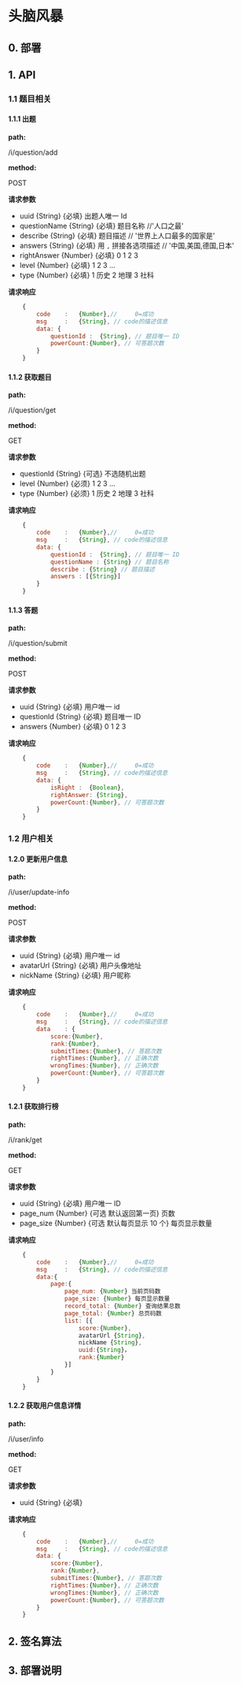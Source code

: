 # 头脑风暴

## 0. 部署

## 1\. API

### 1.1 题目相关

#### 1.1.1 出题

**path:**

/i/question/add

**method:**

POST

**请求参数**

- uuid  {String} {必填} 出题人唯一 Id
- questionName {String} {必填} 题目名称 //'人口之最'
- describe {String} {必填} 题目描述 // '世界上人口最多的国家是'
- answers {String} {必填} 用 `,` 拼接各选项描述 // '中国,美国,德国,日本'
- rightAnswer {Number} {必填} 0 1 2 3
- level {Number} {必填} 1 2 3 ...
- type {Number} {必填} 1 历史 2 地理 3 社科 

**请求响应**

```javascript
    {
        code    :   {Number},//     0=成功
        msg     :   {String}, // code的描述信息
        data: {
            questionId :  {String}, // 题目唯一 ID
            powerCount:{Number}, // 可答题次数
        }
    }
```

#### 1.1.2 获取题目

**path:**

/i/question/get

**method:**

GET

**请求参数**

- questionId {String} {可选} 不选随机出题
- level {Number} {必须} 1 2 3 ...
- type {Number} {必须} 1 历史 2 地理 3 社科 

**请求响应**

```javascript
    {
        code    :   {Number},//     0=成功
        msg     :   {String}, // code的描述信息
        data: {
            questionId :  {String}, // 题目唯一 ID
            questionName : {String} // 题目名称
            describe : {String} // 题目描述
            answers : [{String}]
        }
    }
```

#### 1.1.3 答题

**path:**

/i/question/submit

**method:**

POST

**请求参数**

- uuid {String} {必填} 用户唯一 id
- questionId {String} {必填} 题目唯一 ID
- answers {Number} {必填} 0 1 2 3

**请求响应**

```javascript
    {
        code    :   {Number},//     0=成功
        msg     :   {String}, // code的描述信息
        data: {
            isRight :  {Boolean},
            rightAnswer: {String},
            powerCount:{Number}, // 可答题次数
        }
    }
```

### 1.2 用户相关

#### 1.2.0 更新用户信息

**path:**

/i/user/update-info

**method:**

POST

**请求参数**

- uuid {String} {必填} 用户唯一 id
- avatarUrl {String} {必填} 用户头像地址
- nickName {String}  {必填} 用户昵称

**请求响应**

```javascript
    {
        code    :   {Number},//     0=成功
        msg     :   {String}, // code的描述信息
        data    : {
            score:{Number},
            rank:{Number},
            submitTimes:{Number}, // 答题次数
            rightTimes:{Number}, // 正确次数
            wrongTimes:{Number}, // 正确次数
            powerCount:{Number}, // 可答题次数
        }
    }
```

#### 1.2.1 获取排行榜

**path:**

/i/rank/get

**method:**

GET

**请求参数**

- uuid {String} {必填} 用户唯一 ID
- page_num {Number} {可选 默认返回第一页} 页数
- page_size {Number} {可选 默认每页显示 10 个} 每页显示数量

**请求响应**

```javascript
    {
        code    :   {Number},//     0=成功
        msg     :   {String}, // code的描述信息
        data:{   
            page:{
                page_num: {Number} 当前页码数
                page_size: {Number} 每页显示数量
                record_total: {Number} 查询结果总数
                page_total: {Number} 总页码数
                list: [{
                    score:{Number},
                    avatarUrl {String},
                    nickName {String},
                    uuid:{String}，
                    rank:{Number}
                }]
            }
        }
    }
```

#### 1.2.2 获取用户信息详情

**path:**

/i/user/info

**method:**

GET

**请求参数**

- uuid {String} {必填}

**请求响应**

```javascript
    {
        code    :   {Number},//     0=成功
        msg     :   {String}, // code的描述信息
        data: {
            score:{Number},
            rank:{Number},
            submitTimes:{Number}, // 答题次数
            rightTimes:{Number}, // 正确次数
            wrongTimes:{Number}, // 正确次数
            powerCount:{Number}, // 可答题次数
        }
    }
```

## 2\. 签名算法

## 3\. 部署说明
